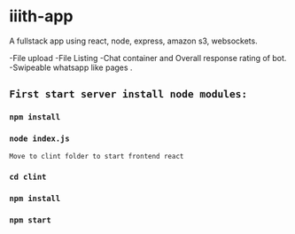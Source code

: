 # iiith-app

A fullstack app using react, node, express, amazon s3, websockets.


-File upload
-File Listing
-Chat container and Overall response rating of bot.
-Swipeable whatsapp like pages .

## `First start server install node modules:`
### `npm install`
### `node index.js`

`Move to clint folder to start frontend react`
### `cd clint`
### `npm install`
### `npm start`

